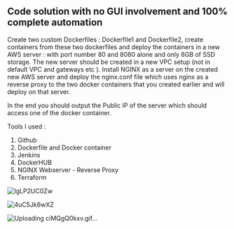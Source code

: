 ## Code solution with no GUI involvement and 100% complete automation
Create two custom Dockerfiles : Dockerfile1 and Dockerfile2, create containers from these two dockerfiles and deploy the containers in a new AWS server : with port number 80 and 8080 alone and only 8GB of SSD storage. The new server should be created in a new VPC setup (not in default VPC and  gateways etc ).
Install NGINX as a server on the created new AWS server and deploy the nginx.conf file which uses nginx as a reverse proxy to the two docker containers that you created earlier and will deploy on that server.

In the end you should output the Public IP of the server which should access one of the docker container.

Tools I used : 
1. Github
2. Dockerfile and Docker container
3. Jenkins
4. DockerHUB
5. NGINX Webserver - Reverse Proxy
6. Terraform

![lgLP2UC0Zw](https://user-images.githubusercontent.com/60294234/132136444-beeda26c-d878-4cb1-a1b2-d072cbcd3eb9.gif)

![4uC5Jk6wXZ](https://user-images.githubusercontent.com/60294234/132136437-1c1ad1a4-ba42-466e-8ea7-c2152ff7f31a.gif)

![Uploading ciMQgQ0kxv.gif…]()

